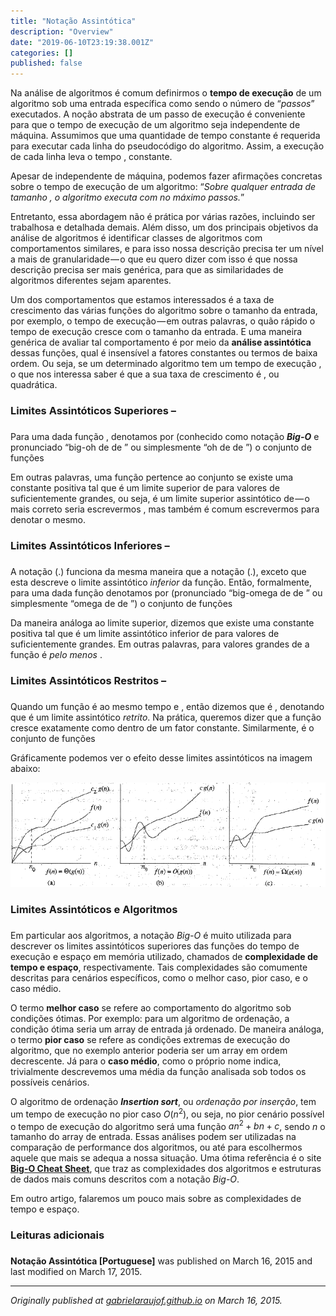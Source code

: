 ```yaml
---
title: "Notação Assintótica"
description: "Overview"
date: "2019-06-10T23:19:38.001Z"
categories: []
published: false
---
```


Na análise de algoritmos é comum definirmos o **tempo de execução** de um algoritmo sob uma entrada específica como sendo o número de “_passos_” executados. A noção abstrata de um passo de execução é conveniente para que o tempo de execução de um algoritmo seja independente de máquina. Assumimos que uma quantidade de tempo constante é requerida para executar cada linha do pseudocódigo do algoritmo. Assim, a execução de cada linha leva o tempo , constante.

Apesar de independente de máquina, podemos fazer afirmações concretas sobre o tempo de execução de um algoritmo: “_Sobre qualquer entrada de tamanho , o algoritmo executa com no máximo passos._”

Entretanto, essa abordagem não é prática por várias razões, incluindo ser trabalhosa e detalhada demais. Além disso, um dos principais objetivos da análise de algoritmos é identificar classes de algoritmos com comportamentos similares, e para isso nossa descrição precisa ter um nível a mais de granularidade — o que eu quero dizer com isso é que nossa descrição precisa ser mais genérica, para que as similaridades de algoritmos diferentes sejam aparentes.

Um dos comportamentos que estamos interessados é a taxa de crescimento das várias funções do algoritmo sobre o tamanho da entrada, por exemplo, o tempo de execução — em outras palavras, o quão rápido o tempo de execução cresce com o tamanho da entrada. E uma maneira genérica de avaliar tal comportamento é por meio da **análise assintótica** dessas funções, qual é insensível a fatores constantes ou termos de baixa ordem. Ou seja, se um determinado algoritmo tem um tempo de execução , o que nos interessa saber é que a sua taxa de crescimento é , ou quadrática.

### Limites Assintóticos Superiores –

###   

Para uma dada função , denotamos por (conhecido como notação **_Big-O_** e pronunciado “big-oh de de ” ou simplesmente “oh de de ”) o conjunto de funções

Em outras palavras, uma função pertence ao conjunto se existe uma constante positiva tal que é um limite superior de para valores de suficientemente grandes, ou seja, é um limite superior assintótico de — o mais correto seria escrevermos , mas também é comum escrevermos para denotar o mesmo.

### Limites Assintóticos Inferiores –

###   

A notação (.) funciona da mesma maneira que a notação (.), exceto que esta descreve o limite assintótico _inferior_ da função. Então, formalmente, para uma dada função denotamos por (pronunciado “big-omega de de ” ou simplesmente “omega de de ”) o conjunto de funções

Da maneira análoga ao limite superior, dizemos que existe uma constante positiva tal que é um limite assintótico inferior de para valores de suficientemente grandes. Em outras palavras, para valores grandes de a função é _pelo menos_ .

### Limites Assintóticos Restritos –

###   

Quando um função é ao mesmo tempo e , então dizemos que é , denotando que é um limite assintótico _retrito_. Na prática, queremos dizer que a função cresce exatamente como dentro de um fator constante. Similarmente, é o conjunto de funções

Gráficamente podemos ver o efeito desse limites assintóticos na imagem abaixo:

![](./asset-1.gif)

### Limites Assintóticos e Algoritmos

###   

Em particular aos algoritmos, a notação _Big-O_ é muito utilizada para descrever os limites assintóticos superiores das funções do tempo de execução e espaço em memória utilizado, chamados de **complexidade de tempo e espaço**, respectivamente. Tais complexidades são comumente descritas para cenários específicos, como o melhor caso, pior caso, e o caso médio.

O termo **melhor caso** se refere ao comportamento do algoritmo sob condições ótimas. Por exemplo: para um algoritmo de ordenação, a condição ótima seria um array de entrada já ordenado. De maneira análoga, o termo **pior caso** se refere as condições extremas de execução do algoritmo, que no exemplo anterior poderia ser um array em ordem decrescente. Já para o **caso médio**, como o próprio nome indica, trivialmente descrevemos uma média da função analisada sob todos os possíveis cenários.

O algoritmo de ordenação **_Insertion sort_**, ou _ordenação por inserção_, tem um tempo de execução no pior caso $O(n^2)$, ou seja, no pior cenário possível o tempo de execução do algoritmo será uma função $an^2 + bn + c$, sendo $n$ o tamanho do array de entrada. Essas análises podem ser utilizadas na comparação de performance dos algoritmos, ou até para escolhermos aquele que mais se adequa a nossa situação. Uma ótima referência é o site [**Big-O Cheat Sheet**](https://bigocheatsheet.com/ "Big-O Cheat Sheet"), que traz as complexidades dos algoritmos e estruturas de dados mais comuns descritos com a notação _Big-O_.

Em outro artigo, falaremos um pouco mais sobre as complexidades de tempo e espaço.

### Leituras adicionais

###   

**Notação Assintótica \[Portuguese\]** was published on March 16, 2015 and last modified on March 17, 2015.

---

_Originally published at_ [_gabrielaraujof.github.io_](https://gabrielaraujof.github.io/algorithm-analysis/notacao-assintotica/) _on March 16, 2015._
